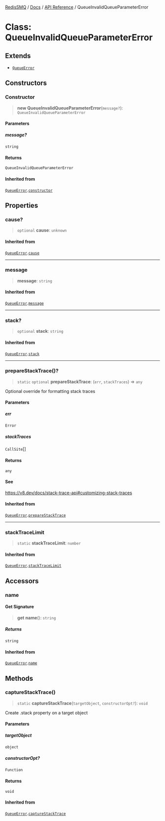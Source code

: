 [RedisSMQ](../../../README.md) / [Docs](../../README.md) / [API Reference](../README.md) / QueueInvalidQueueParameterError

# Class: QueueInvalidQueueParameterError

## Extends

- [`QueueError`](QueueError.md)

## Constructors

### Constructor

> **new QueueInvalidQueueParameterError**(`message?`): `QueueInvalidQueueParameterError`

#### Parameters

##### message?

`string`

#### Returns

`QueueInvalidQueueParameterError`

#### Inherited from

[`QueueError`](QueueError.md).[`constructor`](QueueError.md#constructor)

## Properties

### cause?

> `optional` **cause**: `unknown`

#### Inherited from

[`QueueError`](QueueError.md).[`cause`](QueueError.md#cause)

***

### message

> **message**: `string`

#### Inherited from

[`QueueError`](QueueError.md).[`message`](QueueError.md#message)

***

### stack?

> `optional` **stack**: `string`

#### Inherited from

[`QueueError`](QueueError.md).[`stack`](QueueError.md#stack)

***

### prepareStackTrace()?

> `static` `optional` **prepareStackTrace**: (`err`, `stackTraces`) => `any`

Optional override for formatting stack traces

#### Parameters

##### err

`Error`

##### stackTraces

`CallSite`[]

#### Returns

`any`

#### See

https://v8.dev/docs/stack-trace-api#customizing-stack-traces

#### Inherited from

[`QueueError`](QueueError.md).[`prepareStackTrace`](QueueError.md#preparestacktrace)

***

### stackTraceLimit

> `static` **stackTraceLimit**: `number`

#### Inherited from

[`QueueError`](QueueError.md).[`stackTraceLimit`](QueueError.md#stacktracelimit)

## Accessors

### name

#### Get Signature

> **get** **name**(): `string`

##### Returns

`string`

#### Inherited from

[`QueueError`](QueueError.md).[`name`](QueueError.md#name)

## Methods

### captureStackTrace()

> `static` **captureStackTrace**(`targetObject`, `constructorOpt?`): `void`

Create .stack property on a target object

#### Parameters

##### targetObject

`object`

##### constructorOpt?

`Function`

#### Returns

`void`

#### Inherited from

[`QueueError`](QueueError.md).[`captureStackTrace`](QueueError.md#capturestacktrace)
